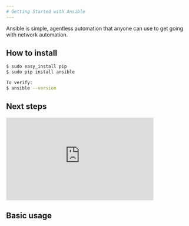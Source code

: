 ```yaml
---
# Getting Started with Ansible
---
```


Ansible is simple, agentless automation that anyone can use to get going with network automation.

## How to install

```bash
$ sudo easy_install pip
$ sudo pip install ansible

To verify:
$ ansible --version
```

## Next steps
<iframe allowtransparency="true" title="Wistia video player" allowFullscreen frameborder="0" scrolling="no" class="wistia_embed" name="wistia_embed" src="https://fast.wistia.net/embed/iframe/qrqfj371b6" width="400" height="225"></iframe>

## Basic usage


